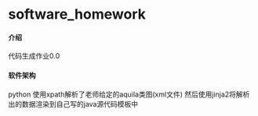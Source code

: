 # software_homework

#### 介绍
代码生成作业0.0

#### 软件架构
python
使用xpath解析了老师给定的aquila类图(xml文件)
然后使用jinja2将解析出的数据渲染到自己写的java源代码模板中

